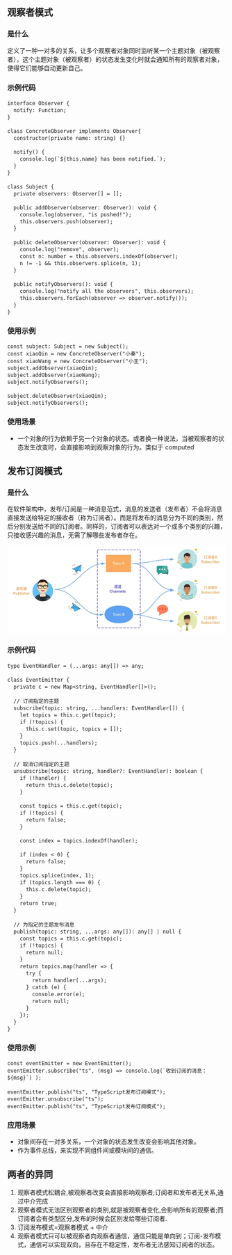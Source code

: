 ## 观察者模式

### 是什么

定义了一种一对多的关系，让多个观察者对象同时监听某一个主题对象（被观察者），这个主题对象（被观察者）的状态发生变化时就会通知所有的观察者对象，使得它们能够自动更新自己。

### 示例代码

```
interface Observer {
  notify: Function;
}

class ConcreteObserver implements Observer{
  constructor(private name: string) {}

  notify() {
    console.log(`${this.name} has been notified.`);
  }
}

class Subject {
  private observers: Observer[] = [];

  public addObserver(observer: Observer): void {
    console.log(observer, "is pushed!");
    this.observers.push(observer);
  }

  public deleteObserver(observer: Observer): void {
    console.log("remove", observer);
    const n: number = this.observers.indexOf(observer);
    n != -1 && this.observers.splice(n, 1);
  }

  public notifyObservers(): void {
    console.log("notify all the observers", this.observers);
    this.observers.forEach(observer => observer.notify());
  }
}
```

### 使用示例

```
const subject: Subject = new Subject();
const xiaoQin = new ConcreteObserver("小秦");
const xiaoWang = new ConcreteObserver("小王");
subject.addObserver(xiaoQin);
subject.addObserver(xiaoWang);
subject.notifyObservers();

subject.deleteObserver(xiaoQin);
subject.notifyObservers();
```

### 使用场景

- 一个对象的行为依赖于另一个对象的状态。或者换一种说法，当被观察者的状态发生改变时，会直接影响到观察对象的行为。类似于 computed

## 发布订阅模式

### 是什么

在软件架构中，发布/订阅是一种消息范式，消息的发送者（发布者）不会将消息直接发送给特定的接收者（称为订阅者）。而是将发布的消息分为不同的类别，然后分别发送给不同的订阅者。同样的，订阅者可以表达对一个或多个类别的兴趣，只接收感兴趣的消息，无需了解哪些发布者存在。

![image](../../public/images/fabudingyue.jpg)

### 示例代码

```
type EventHandler = (...args: any[]) => any;

class EventEmitter {
  private c = new Map<string, EventHandler[]>();

  // 订阅指定的主题
  subscribe(topic: string, ...handlers: EventHandler[]) {
    let topics = this.c.get(topic);
    if (!topics) {
      this.c.set(topic, topics = []);
    }
    topics.push(...handlers);
  }

  // 取消订阅指定的主题
  unsubscribe(topic: string, handler?: EventHandler): boolean {
    if (!handler) {
      return this.c.delete(topic);
    }

    const topics = this.c.get(topic);
    if (!topics) {
      return false;
    }

    const index = topics.indexOf(handler);

    if (index < 0) {
      return false;
    }
    topics.splice(index, 1);
    if (topics.length === 0) {
      this.c.delete(topic);
    }
    return true;
  }

  // 为指定的主题发布消息
  publish(topic: string, ...args: any[]): any[] | null {
    const topics = this.c.get(topic);
    if (!topics) {
      return null;
    }
    return topics.map(handler => {
      try {
        return handler(...args);
      } catch (e) {
        console.error(e);
        return null;
      }
    });
  }
}
```

### 使用示例

```
const eventEmitter = new EventEmitter();
eventEmitter.subscribe("ts", (msg) => console.log(`收到订阅的消息：${msg}`) );

eventEmitter.publish("ts", "TypeScript发布订阅模式");
eventEmitter.unsubscribe("ts");
eventEmitter.publish("ts", "TypeScript发布订阅模式");
```

### 应用场景

- 对象间存在一对多关系，一个对象的状态发生改变会影响其他对象。
- 作为事件总线，来实现不同组件间或模块间的通信。

## 两者的异同

1. 观察者模式松耦合,被观察者改变会直接影响观察者;订阅者和发布者无关系,通过中介完成
2. 观察者模式无法区别观察者的类别,就是被观察者变化,会影响所有的观察者;而订阅者会有类型区分,发布的时候会区别发给哪些订阅者.
3. 订阅发布模式=观察者模式 + 中介
4. 观察者模式只可以被观察者向观察者通信，通信只能是单向到；订阅-发布模式，通信可以实现双向，且存在不稳定性，发布者无法感知订阅者的状态。
